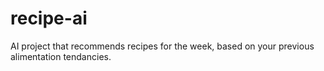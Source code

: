 # recipe-ai
AI project that recommends recipes for the week, based on your previous alimentation tendancies.
